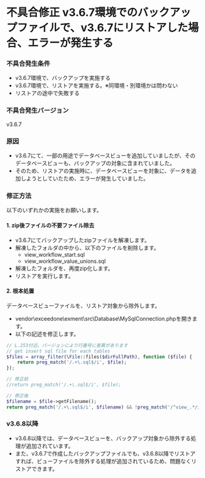 # 不具合修正 v3.6.7環境でのバックアップファイルで、v3.6.7にリストアした場合、エラーが発生する
### 不具合発生条件
- v3.6.7環境で、バックアップを実施する
- v3.6.7環境で、リストアを実施する。※同環境・別環境かは問わない
- リストアの途中で失敗する

### 不具合発生バージョン
v3.6.7

### 原因
- v3.6.7にて、一部の用途でデータベースビューを追加していましたが、そのデータベースビューも、バックアップの対象に含まれていました。
- そのため、リストアの実施時に、データベースビューを対象に、データを追加しようとしていたため、エラーが発生していました。


### 修正方法
以下のいずれかの実施をお願いします。
#### 1. zip後ファイルの不要ファイル除去
- v3.6.7にてバックアップしたzipファイルを解凍します。
- 解凍したフォルダの中から、以下のファイルを削除します。
    - view_workflow_start.sql
    - view_workflow_value_unions.sql
- 解凍したフォルダを、再度zip化します。
- リストアを実行します。

#### 2. 根本処置
データベースビューファイルを、リストア対象から除外します。
- vendor\exceedone\exment\src\Database\MySqlConnection.phpを開きます。
- 以下の記述を修正します。

``` php
// L.253付近。バージョンにより行番号に差異があります
// get insert sql file for each tables
$files = array_filter(\File::files($dirFullPath), function ($file) {
    return preg_match('/.+\.sql$/i', $file);
});

// 修正前
//return preg_match('/.+\.sql$/i', $file);

// 修正後
$filename = $file->getFilename();
return preg_match('/.+\.sql$/i', $filename) && !preg_match('/^view_.*/i', $filename);
```

### v3.6.8以降
- v3.6.8以降では、データベースビューを、バックアップ対象から除外する処理が追加されています。
- また、v3.6.7で作成したバックアップファイルでも、v3.6.8以降でリストアすれば、ビューファイルを除外する処理が追加されているため、問題なくリストアできます。